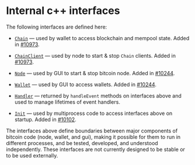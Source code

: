 # Internal c++ interfaces

The following interfaces are defined here:

* [`Chain`](chain.h) — used by wallet to access blockchain and mempool state. Added in [#10973](https://github.com/zurcoin/zurcoin/pull/10973).

* [`ChainClient`](chain.h) — used by node to start & stop `Chain` clients. Added in [#10973](https://github.com/zurcoin/zurcoin/pull/10973).

* [`Node`](node.h) — used by GUI to start & stop bitcoin node. Added in [#10244](https://github.com/zurcoin/zurcoin/pull/10244).

* [`Wallet`](wallet.h) — used by GUI to access wallets. Added in [#10244](https://github.com/zurcoin/zurcoin/pull/10244).

* [`Handler`](handler.h) — returned by `handleEvent` methods on interfaces above and used to manage lifetimes of event handlers.

* [`Init`](init.h) — used by multiprocess code to access interfaces above on startup. Added in [#10102](https://github.com/zurcoin/zurcoin/pull/10102).

The interfaces above define boundaries between major components of bitcoin code (node, wallet, and gui), making it possible for them to run in different processes, and be tested, developed, and understood independently. These interfaces are not currently designed to be stable or to be used externally.
